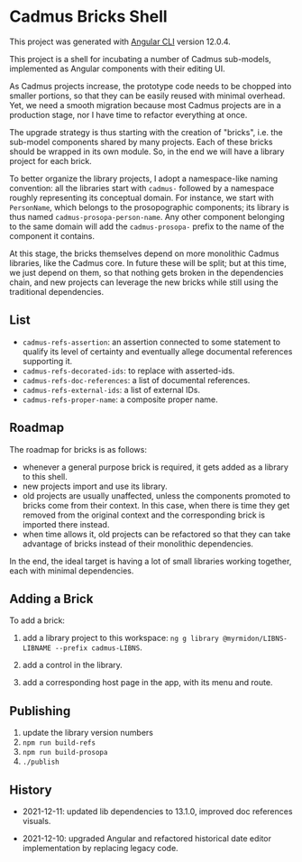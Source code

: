 # Cadmus Bricks Shell

This project was generated with [Angular CLI](https://github.com/angular/angular-cli) version 12.0.4.

This project is a shell for incubating a number of Cadmus sub-models, implemented as Angular components with their editing UI.

As Cadmus projects increase, the prototype code needs to be chopped into smaller portions, so that they can be easily reused with minimal overhead. Yet, we need a smooth migration because most Cadmus projects are in a production stage, nor I have time to refactor everything at once.

The upgrade strategy is thus starting with the creation of "bricks", i.e. the sub-model components shared by many projects. Each of these bricks should be wrapped in its own module. So, in the end we will have a library project for each brick.

To better organize the library projects, I adopt a namespace-like naming convention: all the libraries start with `cadmus-` followed by a namespace roughly representing its conceptual domain. For instance, we start with `PersonName`, which belongs to the prosopographic components; its library is thus named `cadmus-prosopa-person-name`. Any other component belonging to the same domain will add the `cadmus-prosopa-` prefix to the name of the component it contains.

At this stage, the bricks themselves depend on more monolithic Cadmus libraries, like the Cadmus core. In future these will be split; but at this time, we just depend on them, so that nothing gets broken in the dependencies chain, and new projects can leverage the new bricks while still using the traditional dependencies.

## List

- `cadmus-refs-assertion`: an assertion connected to some statement to qualify its level of certainty and eventually allege documental references supporting it.
- `cadmus-refs-decorated-ids`: to replace with asserted-ids.
- `cadmus-refs-doc-references`: a list of documental references.
- `cadmus-refs-external-ids`: a list of external IDs.
- `cadmus-refs-proper-name`: a composite proper name.

## Roadmap

The roadmap for bricks is as follows:

- whenever a general purpose brick is required, it gets added as a library to this shell.
- new projects import and use its library.
- old projects are usually unaffected, unless the components promoted to bricks come from their context. In this case, when there is time they get removed from the original context and the corresponding brick is imported there instead.
- when time allows it, old projects can be refactored so that they can take advantage of bricks instead of their monolithic dependencies.

In the end, the ideal target is having a lot of small libraries working together, each with minimal dependencies.

## Adding a Brick

To add a brick:

1. add a library project to this workspace: `ng g library @myrmidon/LIBNS-LIBNAME --prefix cadmus-LIBNS`.

2. add a control in the library.

3. add a corresponding host page in the app, with its menu and route.

## Publishing

1. update the library version numbers
2. `npm run build-refs`
3. `npm run build-prosopa`
4. `./publish`

## History

- 2021-12-11: updated lib dependencies to 13.1.0, improved doc references visuals.

- 2021-12-10: upgraded Angular and refactored historical date editor implementation by replacing legacy code.
